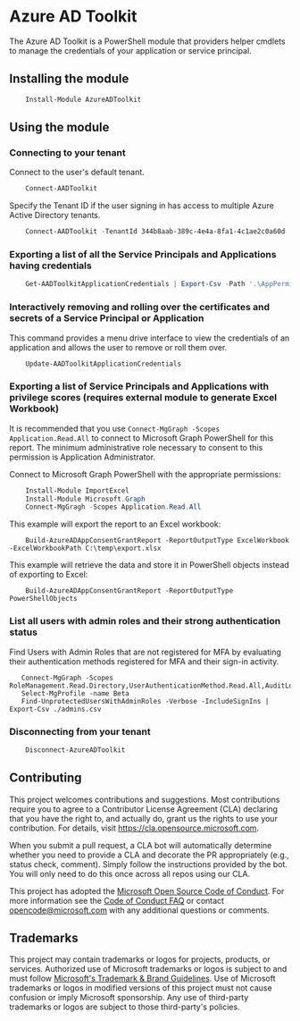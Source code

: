 # Azure AD Toolkit

The Azure AD Toolkit is a PowerShell module that providers helper cmdlets to manage the credentials of your application or service principal.

## Installing the module
```powershell
    Install-Module AzureADToolkit
```

## Using the module

### Connecting to your tenant
Connect to the user's default tenant.
```powershell
    Connect-AADToolkit    
```
Specify the Tenant ID if the user signing in has access to multiple Azure Active Directory tenants.
```powershell
    Connect-AADToolkit -TenantId 344b8aab-389c-4e4a-8fa1-4c1ae2c0a60d
```

### Exporting a list of all the Service Principals and Applications having credentials
```powershell
    Get-AADToolkitApplicationCredentials | Export-Csv -Path '.\AppPermissions.csv'  -NoTypeInformation
```

### Interactively removing and rolling over the certificates and secrets of a Service Principal or Application
This command provides a menu drive interface to view the credentials of an application and allows the user to remove or roll them over.
```powershell
    Update-AADToolkitApplicationCredentials
```

### Exporting a list of Service Principals and Applications with privilege scores (requires external module to generate Excel Workbook)
It is recommended that you use `Connect-MgGraph -Scopes Application.Read.All` to connect to Microsoft Graph PowerShell for this report. The minimum administrative role necessary to consent to this permission is Application Administrator.

Connect to Microsoft Graph PowerShell with the appropriate permissions:
```powershell
    Install-Module ImportExcel
    Install-Module Microsoft.Graph
    Connect-MgGragh -Scopes Application.Read.All
```

This example will export the report to an Excel workbook:
```
    Build-AzureADAppConsentGrantReport -ReportOutputType ExcelWorkbook -ExcelWorkbookPath C:\temp\export.xlsx
```

This example will retrieve the data and store it in PowerShell objects instead of exporting to Excel:
```
    Build-AzureADAppConsentGrantReport -ReportOutputType PowerShellObjects
```

### List all users with admin roles and their strong authentication status

Find Users with Admin Roles that are not registered for MFA by evaluating their authentication methods registered for MFA and their sign-in activity.

```
   Connect-MgGraph -Scopes RoleManagement.Read.Directory,UserAuthenticationMethod.Read.All,AuditLog.Read.All,User.Read.All,Group.Read.All,Application.Read.All
   Select-MgProfile -name Beta
   Find-UnprotectedUsersWithAdminRoles -Verbose -IncludeSignIns | Export-Csv ./admins.csv
```


### Disconnecting from your tenant
```powershell
    Disconnect-AzureADToolkit
```

## Contributing

This project welcomes contributions and suggestions.  Most contributions require you to agree to a
Contributor License Agreement (CLA) declaring that you have the right to, and actually do, grant us
the rights to use your contribution. For details, visit https://cla.opensource.microsoft.com.

When you submit a pull request, a CLA bot will automatically determine whether you need to provide
a CLA and decorate the PR appropriately (e.g., status check, comment). Simply follow the instructions
provided by the bot. You will only need to do this once across all repos using our CLA.

This project has adopted the [Microsoft Open Source Code of Conduct](https://opensource.microsoft.com/codeofconduct/).
For more information see the [Code of Conduct FAQ](https://opensource.microsoft.com/codeofconduct/faq/) or
contact [opencode@microsoft.com](mailto:opencode@microsoft.com) with any additional questions or comments.

## Trademarks

This project may contain trademarks or logos for projects, products, or services. Authorized use of Microsoft 
trademarks or logos is subject to and must follow 
[Microsoft's Trademark & Brand Guidelines](https://www.microsoft.com/en-us/legal/intellectualproperty/trademarks/usage/general).
Use of Microsoft trademarks or logos in modified versions of this project must not cause confusion or imply Microsoft sponsorship.
Any use of third-party trademarks or logos are subject to those third-party's policies.
